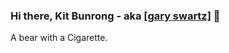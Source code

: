### Hi there, Kit Bunrong - aka [[gary swartz]](https://ibrong.netlify.app) 👋
 
 <!---
 <q>... Got no more star to shine, but you will found one in 10<sup>22</sup> - 10<sup>24</sup> ...</q> - Universe.
--->

A bear with a Cigarette.
